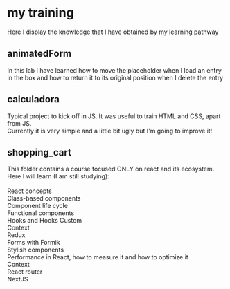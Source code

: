 # my training
Here I display the knowledge that I have obtained by my learning pathway

<h2>animatedForm</h2>

In this lab I have learned how to move the placeholder when I load an entry in the box and how to return it to its original position when I delete the entry 

<h2>calculadora</h2>

Typical project to kick off in JS. It was useful to train HTML and CSS, apart from JS.<br>
Currently it is very simple and a little bit ugly but I'm going to improve it!  

<h2>shopping_cart</h2>

This folder contains a course focused ONLY on react and its ecosystem. Here I will learn (I am still studying):<br>
<br>
React concepts<br>
Class-based components<br>
Component life cycle<br>
Functional components<br>
Hooks and Hooks Custom<br>
Context<br>
Redux<br>
Forms with Formik<br>
Stylish components<br>
Performance in React, how to measure it and how to optimize it<br>
Context<br>
React router<br>
NextJS<br>
